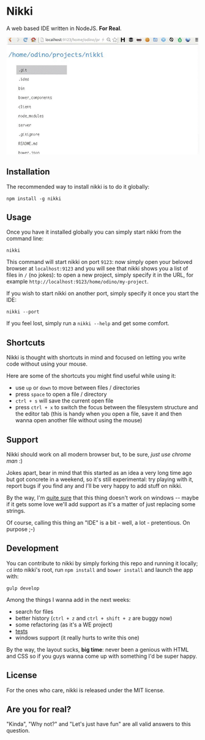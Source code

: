 # Nikki

A web based IDE written in NodeJS. **For Real**.

![having fun here](https://raw.githubusercontent.com/odino/nikki/master/bin/images/nikki.gif?token=328420__eyJzY29wZSI6IlJhd0Jsb2I6b2Rpbm8vbmlra2kvbWFzdGVyL2Jpbi9pbWFnZXMvbmlra2kuZ2lmIiwiZXhwaXJlcyI6MTQwMzk4MDA4N30%3D--df43445fcfba173ae878bc6447c1169b61bc59cf)

## Installation

The recommended way to install nikki is to do it
globally:

```
npm install -g nikki
```

## Usage

Once you have it installed globally you can simply
start nikki from the command line:

```
nikki
```

This command will start nikki on port `9123`: now simply open
your beloved browser at `localhost:9123`
and you will see that nikki shows you a list of files in `/` (no jokes):
to open a new project, simply specify it in the URL, for
example `http://localhost:9123/home/odino/my-project`.

If you wish to start nikki on another port, simply specify it
once you start the IDE:

```
nikki --port
```

If you feel lost, simply run a `nikki --help` and get some comfort.

## Shortcuts

Nikki is thought with shortcuts in mind and focused on letting
you write code without using your mouse.

Here are some of the shortcuts you might find useful
while using it:

* use `up` or `down` to move between files / directories
* press `space` to open a file / directory
* `ctrl + s` will save the current open file
* press `ctrl + x` to switch the focus between the filesystem structure
and the editor tab (this is handy when you open a file, save it and then
wanna open another file without using the mouse)

## Support

Nikki should work on all modern browser but, to be sure,
*just use chrome man* :)

Jokes apart, bear in mind that this started as an idea a very long
time ago but got concrete in a weekend, so it's  still experimental:
try playing with it, report bugs if you find any and I'll be very
happy to add stuff on nikki.

By the way, I'm [quite sure](https://github.com/odino/nikki/blob/40103e48439f763697f3227289d1a73735ea815a/server/socket.js#L45)
that this thing doesn't work on windows -- maybe if it
gets some love we'll add support as it's a matter of
just replacing some strings.

Of course, calling this thing an "IDE" is a bit - well, a lot -
pretentious. On purpose ;-)

## Development

You can contribute to nikki by simply forking this repo and
running it locally; `cd` into nikki's root, run `npm install`
and `bower install` and launch the app with:

```
gulp develop
```

Among the things I wanna add in the next weeks:

* search for files
* better history (`ctrl + z` and `ctrl + shift + z` are buggy now)
* some refactoring (as it's a WE project)
* [tests](http://liamkaufman.com/blog/2012/01/28/testing-socketio-with-mocha-should-and-socketio-client/)
* windows support (it really hurts to write this one)

By the way, the layout sucks, **big time**: never been a genious
with HTML and CSS so if you guys wanna come up with something I'd
be super happy.

## License

For the ones who care, nikki is released under the MIT license.

## Are you for real?

"Kinda", "Why not?" and "Let's just have fun" are all valid
answers to this question.